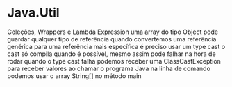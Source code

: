 # Java.Util
 Coleções, Wrappers e Lambda Expression  uma array do tipo Object pode guardar qualquer tipo de referência quando convertemos uma referência genérica para uma referência mais específica é preciso usar um type cast o cast só compila quando é possível, mesmo assim pode falhar na hora de rodar quando o type cast falha podemos receber uma ClassCastException para receber valores ao chamar o programa Java na linha de comando podemos usar o array String[] no método main

